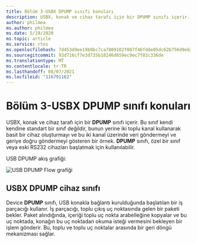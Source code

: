 ```yaml
---
title: Bölüm 3-USBX DPUMP sınıfı konuları
description: USBX, konak ve cihaz tarafı için bir DPUMP sınıfı içerir. Bu sınıf kendi kendine standart bir sınıf değildir, bunun yerine iki toplu kanal kullanarak basit bir cihaz oluşturmayı ve bu iki kanal üzerinde veri göndermeyi ve geriye doğru göndermeyi gösteren bir örnek.
author: philmea
ms.author: philmea
ms.date: 5/19/2020
ms.topic: article
ms.service: rtos
ms.openlocfilehash: 7d453d9ee19b9bc7ca7809102f087f46fdde05dc62b756d9eb3f38f493805be4
ms.sourcegitcommit: 93d716cf7e3d735b18246d659ec9ec7f82c336de
ms.translationtype: MT
ms.contentlocale: tr-TR
ms.lasthandoff: 08/07/2021
ms.locfileid: "116791162"
---
```

# <a name="chapter-3---usbx-dpump-class-considerations"></a>Bölüm 3-USBX DPUMP sınıfı konuları

USBX, konak ve cihaz tarafı için bir **DPUMP** sınıfı içerir. Bu sınıf kendi kendine standart bir sınıf değildir, bunun yerine iki toplu kanal kullanarak basit bir cihaz oluşturmayı ve bu iki kanal üzerinde veri göndermeyi ve geriye doğru göndermeyi gösteren bir örnek. **DPUMP** sınıfı, özel bir sınıf veya eski RS232 cihazları başlatmak için kullanılabilir.

USB DPUMP akış grafiği:

![USB DPUMP Flow grafiği](./media/usbx-device-stack-supplemental/usb-dpump-flow-chart.png)

## <a name="usbx-dpump-device-class"></a>USBX DPUMP cihaz sınıfı

Device **DPUMP** sınıfı, USB konakla bağlantı kurulduğunda başlatılan bir iş parçacığı kullanır. İş parçacığı, toplu çıkış uç noktasında gelen bir paketi bekler. Paket alındığında, içeriği toplu uç nokta arabelleğine kopyalar ve bu uç noktada, konağın bu uç noktadan okuma isteği vermesini bekleyen bir işlem gönderir. Bu, toplu ve toplu uç noktalar arasında bir geri döngü mekanizması sağlar.
